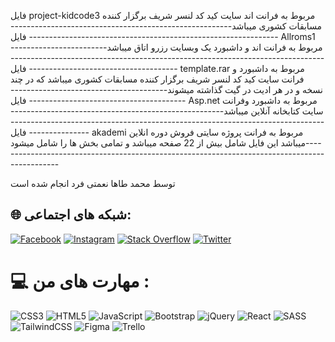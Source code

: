فایل project-kidcode3 مربوط به فرانت اند سایت کید کد لنسر شریف برگزار کننده مسابقات کشوری میباشد---------------------------------------------------------------------------------------------------------------------
فایل Allroms1 مربوط به فرانت اند و داشبورد یک وبسایت رزرو اتاق میباشد-------------------------------------------------------------------------------------------------------------------------------------------
فایل template.rar مربوط به داشبورد و فرانت سایت کید کد لنسر شریف برگزار کننده مسابقات کشوری میباشد که در چند نسخه و در هر ادیت در گیت گذاشته میشوند------------------------------------------------------------------------------
فایل Asp.net مربوط به داشبورد وفرانت سایت کتابخانه آنلاین میباشد--------------------------------------------------------------------------------------------------------------------------------------------------
فایل akademi مربوط به فرانت پروژه سایتی فروش دوره انلاین میباشد این فایل شامل بیش از 22 صفحه میباشد و تمامی بخش ها را شامل میشود----------------------------------------------------------------------------------------------

توسط محمد طاها نعمتی فرد انجام شده است

## 🌐 شبکه های اجتماعی:
[![Facebook](https://img.shields.io/badge/Facebook-%231877F2.svg?logo=Facebook&logoColor=white)](https://facebook.com/alipalvane) [![Instagram](https://img.shields.io/badge/Instagram-%23E4405F.svg?logo=Instagram&logoColor=white)](https://instagram.com/tahagem) [![Stack Overflow](https://img.shields.io/badge/-Stackoverflow-FE7A16?logo=stack-overflow&logoColor=white)](https://stackoverflow.com/users/) [![Twitter](https://img.shields.io/badge/Twitter-%231DA1F2.svg?logo=Twitter&logoColor=white)](https://twitter.com/) 

# 💻  مهارت های من :
![CSS3](https://img.shields.io/badge/css3-%231572B6.svg?style=flat&logo=css3&logoColor=white) ![HTML5](https://img.shields.io/badge/html5-%23E34F26.svg?style=flat&logo=html5&logoColor=white) ![JavaScript](https://img.shields.io/badge/javascript-%23323330.svg?style=flat&logo=javascript&logoColor=%23F7DF1E)  ![Bootstrap](https://img.shields.io/badge/bootstrap-%23563D7C.svg?style=flat&logo=bootstrap&logoColor=white) ![jQuery](https://img.shields.io/badge/jquery-%230769AD.svg?style=flat&logo=jquery&logoColor=white)  ![React](https://img.shields.io/badge/react-%2320232a.svg?style=flat&logo=react&logoColor=%2361DAFB) ![SASS](https://img.shields.io/badge/SASS-hotpink.svg?style=flat&logo=SASS&logoColor=white) ![TailwindCSS](https://img.shields.io/badge/tailwindcss-%2338B2AC.svg?style=flat&logo=tailwind-css&logoColor=white) 	![Figma](https://img.shields.io/badge/figma-%23F24E1E.svg?style=flat&logo=figma&logoColor=white)  ![Trello](https://img.shields.io/badge/Trello-%23026AA7.svg?style=flat&logo=Trello&logoColor=white)
